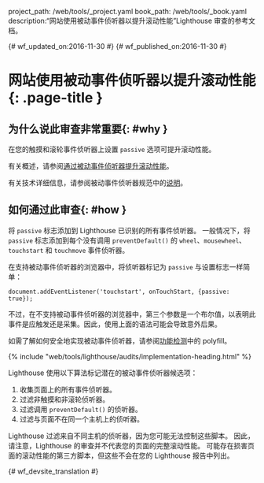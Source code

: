 project_path: /web/tools/_project.yaml
book_path: /web/tools/_book.yaml
description:“网站使用被动事件侦听器以提升滚动性能”Lighthouse 审查的参考文档。

{# wf_updated_on:2016-11-30 #}
{# wf_published_on:2016-11-30 #}

# 网站使用被动事件侦听器以提升滚动性能 {: .page-title }

## 为什么说此审查非常重要{: #why }

在您的触摸和滚轮事件侦听器上设置 `passive` 选项可提升滚动性能。


有关概述，请参阅[通过被动事件侦听器提升滚动性能][blog]。


有关技术详细信息，请参阅被动事件侦听器规范中的[说明][explainer]。


[blog]: /web/updates/2016/06/passive-event-listeners
[explainer]: https://github.com/WICG/EventListenerOptions/blob/gh-pages/explainer.md

## 如何通过此审查{: #how }

将 `passive` 标志添加到 Lighthouse 已识别的所有事件侦听器。
一般情况下，将 `passive` 标志添加到每个没有调用 `preventDefault()` 的 `wheel`、`mousewheel`、`touchstart` 和 `touchmove` 事件侦听器。



在支持被动事件侦听器的浏览器中，将侦听器标记为 `passive` 与设置标志一样简单：


    document.addEventListener('touchstart', onTouchStart, {passive: true});

不过，在不支持被动事件侦听器的浏览器中，第三个参数是一个布尔值，以表明此事件是应触发还是采集。因此，使用上面的语法可能会导致意外后果。



如需了解如何安全地实现被动事件侦听器，请参阅[功能检测][polyfill]中的 polyfill。


[polyfill]: https://github.com/WICG/EventListenerOptions/blob/gh-pages/explainer.md#feature-detection

{% include "web/tools/lighthouse/audits/implementation-heading.html" %}

Lighthouse 使用以下算法标记潜在的被动事件侦听器候选项：


1. 收集页面上的所有事件侦听器。
1. 过滤非触摸和非滚轮侦听器。
1. 过滤调用 `preventDefault()` 的侦听器。
1. 过滤与页面不在同一个主机上的侦听器。


Lighthouse 过滤来自不同主机的侦听器，因为您可能无法控制这些脚本。
因此，请注意，Lighthouse 的审查并不代表您的页面的完整滚动性能。
可能存在损害页面的滚动性能的第三方脚本，但这些不会在您的 Lighthouse 报告中列出。




{# wf_devsite_translation #}

